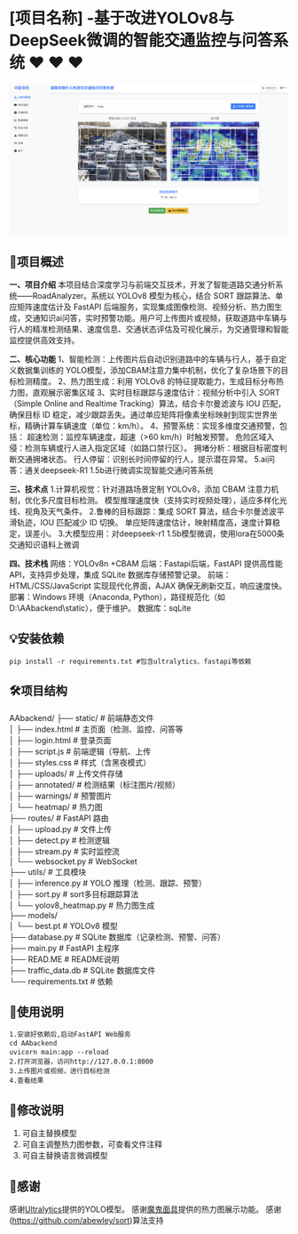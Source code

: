 # [项目名称] -基于改进YOLOv8与DeepSeek微调的智能交通监控与问答系统 :heart: :heart: :heart:

![alt text](fe62447e3d5fea3c5ae1fd8c2a3aa92.png)

## :rocket:项目概述

**一、项目介绍**
本项目结合深度学习与前端交互技术，开发了智能道路交通分析系统——RoadAnalyzer。系统以 YOLOv8 模型为核心，结合 SORT 跟踪算法、单应矩阵速度估计及 FastAPI 后端服务，实现集成图像检测、视频分析、热力图生成，交通知识ai问答，实时预警功能。用户可上传图片或视频，获取道路中车辆与行人的精准检测结果、速度信息、交通状态评估及可视化展示，为交通管理和智能监控提供高效支持。

**二、核心功能**
1、智能检测：上传图片后自动识别道路中的车辆与行人，基于自定义数据集训练的 YOLO模型，添加CBAM注意力集中机制，优化了复杂场景下的目标检测精度。
2、热力图生成：利用 YOLOv8 的特征提取能力，生成目标分布热力图，直观展示密集区域
3、实时目标跟踪与速度估计：视频分析中引入 SORT（Simple Online and Realtime Tracking）算法，结合卡尔曼滤波与 IOU 匹配，确保目标 ID 稳定，减少跟踪丢失。通过单应矩阵将像素坐标映射到现实世界坐标，精确计算车辆速度（单位：km/h）。
4、预警系统：实现多维度交通预警，包括：
超速检测：监控车辆速度，超速（>60 km/h）时触发预警。
危险区域入侵：检测车辆或行人进入指定区域（如路口禁行区）。
拥堵分析：根据目标密度判断交通拥堵状态。
行人停留：识别长时间停留的行人，提示潜在异常。
5.ai问答：通关deepseek-R1 1.5b进行微调实现智能交通问答系统

**三、技术点**
1.计算机视觉：针对道路场景定制 YOLOv8，添加 CBAM 注意力机制，优化多尺度目标检测。
模型推理速度快（支持实时视频处理），适应多样化光线、视角及天气条件。
2.鲁棒的目标跟踪：集成 SORT 算法，结合卡尔曼滤波平滑轨迹，IOU 匹配减少 ID 切换。
单应矩阵速度估计，映射精度高，速度计算稳定，误差小。
3.大模型应用：对deepseek-r1 1.5b模型微调，使用lora在5000条交通知识语料上微调

**四、技术栈**
网络：YOLOv8n +CBAM
后端：Fastapi后端，FastAPI 提供高性能 API，支持异步处理，集成 SQLite 数据库存储预警记录。
前端：HTML/CSS/JavaScript 实现现代化界面，AJAX 确保无刷新交互，响应速度快。
部署：Windows 环境（Anaconda, Python），路径规范化（如 D:\AAbackend\static），便于维护。
数据库：sqLite

## :bulb:安装依赖

```
pip install -r requirements.txt #包含ultralytics、fastapi等依赖
```

## :hammer_and_wrench:项目结构

AAbackend/
├── static/                   # 前端静态文件    
│   ├── index.html            # 主页面（检测、监控、问答等  
│   ├── login.html            # 登录页面    
│   ├── script.js             # 前端逻辑（导航、上传  
│   ├── styles.css            # 样式（含黑夜模式）  
│   ├── uploads/              # 上传文件存储  
│   ├── annotated/            # 检测结果（标注图片/视频）  
│   ├── warnings/             # 预警图片  
│   └── heatmap/              # 热力图  
├── routes/                     # FastAPI 路由  
│   ├── upload.py            # 文件上传  
│   ├── detect.py            # 检测逻辑  
│   ├── stream.py            # 实时监控流  
│   └── websocket.py         # WebSocket  
├── utils/                    # 工具模块  
│   ├── inference.py         # YOLO 推理（检测、跟踪、预警）  
│   ├── sort.py         # sort多目标跟踪算法   
│   └── yolov8_heatmap.py    # 热力图生成  
├── models/  
│   └── best.pt              # YOLOv8 模型    
├── database.py              # SQLite 数据库（记录检测、预警、问答）  
├── main.py                  # FastAPI 主程序  
├── READ.ME                  # README说明  
├── traffic_data.db          # SQLite 数据库文件  
└── requirements.txt         # 依赖  

## :handbag:使用说明

```
1.安装好依赖后,启动FastAPI Web服务
cd AAbackend
uvicorn main:app --reload
2.打开浏览器，访问http://127.0.0.1:8000
3.上传图片或视频，进行目标检测
4.查看结果
```

## :star2:修改说明

1. 可自主替换模型
2. 可自主调整热力图参数，可查看文件注释
3. 可自主替换语言微调模型

## :stars:感谢

感谢[Ultralytics](https://github.com/ultralytics)提供的YOLO模型。
感谢[魔鬼面具](https://github.com/z1069614715)提供的热力图展示功能。
感谢(https://github.com/abewley/sort)算法支持
